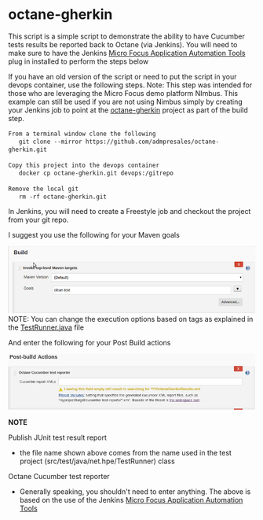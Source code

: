 # octane-gherkin
This script is a simple script to demonstrate the ability to have Cucumber tests results be reported back to Octane (via Jenkins).  You will need to make sure to have the Jenkins [Micro Focus Application Automation Tools](https://wiki.jenkins.io/display/JENKINS/Micro+Focus+Application+Automation+Tools) plug in installed to perform the steps below

If you have an old version of the script or need to put the script in your devops container, use the following steps.  Note: This step was intended for those who are leveraging the Micro Focus demo platform NImbus.  This example can still be used if you are not using Nimbus simply by creating your Jenkins job to point at the [octane-gherkin](https://github.com/admpresales/octane-gherkin) project as part of the build step.
```
From a terminal window clone the following 
   git clone --mirror https://github.com/admpresales/octane-gherkin.git

Copy this project into the devops container 
   docker cp octane-gherkin.git devops:/gitrepo

Remove the local git
   rm -rf octane-gherkin.git

```


In Jenkins, you will need to create a Freestyle job and checkout the project from your git repo.

I suggest you use the following for your Maven goals

![Jenkins Build Section](docImg/jenkinsBuild.png?raw=true)
NOTE: You can change the execution options based on tags as explained in the [TestRunner.java](https://github.com/admpresales/octane-gherkin/blob/tag-usage/src/test/java/net/mf/TestRunner.java) file

And enter the following for your Post Build actions 

![Jenkins Post Build Section](docImg/jenkinsPostBuild3.png?raw=true)

**NOTE**

Publish JUnit test result report
* the file name shown above comes from the name used in the test project (src/test/java/net.hpe/TestRunner) class

Octane Cucumber test reporter
* Generally speaking, you shouldn't need to enter anything.  The above is based on the use of the Jenkins  [Micro Focus Application Automation Tools](https://wiki.jenkins.io/display/JENKINS/Micro+Focus+Application+Automation+Tools)


